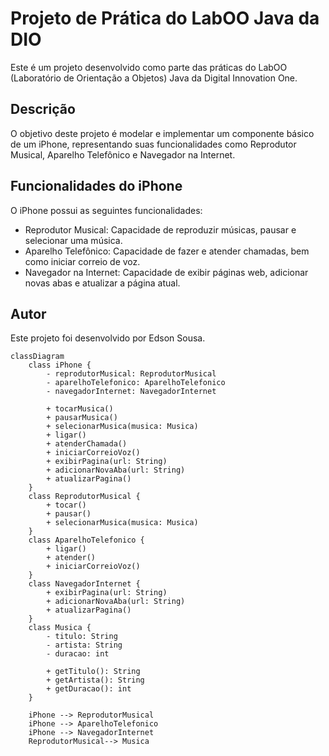
# Projeto de Prática do LabOO Java da DIO

Este é um projeto desenvolvido como parte das práticas do LabOO (Laboratório de Orientação a Objetos) Java da Digital Innovation One.

## Descrição

O objetivo deste projeto é modelar e implementar um componente básico de um iPhone, representando suas funcionalidades como Reprodutor Musical, Aparelho Telefônico e Navegador na Internet.

## Funcionalidades do iPhone

O iPhone possui as seguintes funcionalidades:

- Reprodutor Musical: Capacidade de reproduzir músicas, pausar e selecionar uma música.
- Aparelho Telefônico: Capacidade de fazer e atender chamadas, bem como iniciar correio de voz.
- Navegador na Internet: Capacidade de exibir páginas web, adicionar novas abas e atualizar a página atual.



## Autor

Este projeto foi desenvolvido por Edson Sousa.
 
```mermaid
classDiagram
    class iPhone {
        - reprodutorMusical: ReprodutorMusical
        - aparelhoTelefonico: AparelhoTelefonico
        - navegadorInternet: NavegadorInternet
      
        + tocarMusica()
        + pausarMusica()
        + selecionarMusica(musica: Musica)
        + ligar()
        + atenderChamada()
        + iniciarCorreioVoz()
        + exibirPagina(url: String)
        + adicionarNovaAba(url: String)
        + atualizarPagina()
    }
    class ReprodutorMusical {
        + tocar()
        + pausar()
        + selecionarMusica(musica: Musica)
    }
    class AparelhoTelefonico {
        + ligar()
        + atender()
        + iniciarCorreioVoz()
    }
    class NavegadorInternet {
        + exibirPagina(url: String)
        + adicionarNovaAba(url: String)
        + atualizarPagina()
    }
    class Musica {
        - titulo: String
        - artista: String
        - duracao: int
      
        + getTitulo(): String
        + getArtista(): String
        + getDuracao(): int
    }
    
    iPhone --> ReprodutorMusical
    iPhone --> AparelhoTelefonico
    iPhone --> NavegadorInternet
    ReprodutorMusical--> Musica
```
